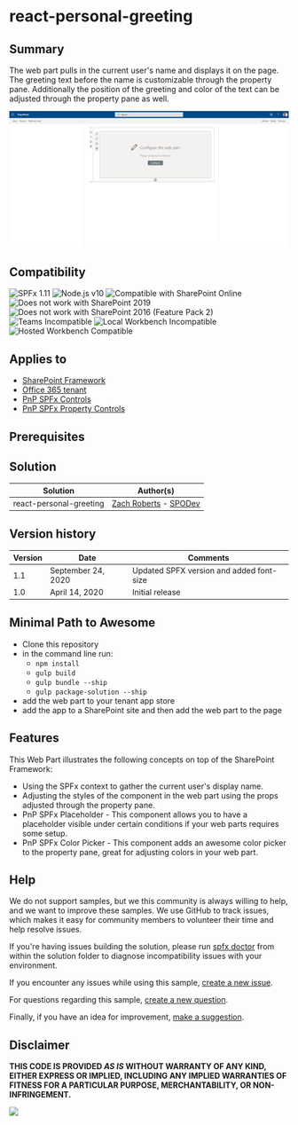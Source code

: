 # react-personal-greeting

## Summary

The web part pulls in the current user's name and displays it on the page. The greeting text before the name is customizable through the property pane. Additionally the position of the greeting and color of the text can be adjusted through the property pane as well.

![picture of the web part in action](assets/react-personal-greeting.gif)

## Compatibility

![SPFx 1.11](https://img.shields.io/badge/SPFx-1.11.0-green.svg)
![Node.js v10](https://img.shields.io/badge/Node.js-v10-green.svg)
![Compatible with SharePoint Online](https://img.shields.io/badge/SharePoint%20Online-Compatible-green.svg)
![Does not work with SharePoint 2019](https://img.shields.io/badge/SharePoint%20Server%202019-Incompatible-red.svg "SharePoint Server 2019 requires SPFx 1.4.1 or lower")
![Does not work with SharePoint 2016 (Feature Pack 2)](https://img.shields.io/badge/SharePoint%20Server%202016%20(Feature%20Pack%202)-Incompatible-red.svg "SharePoint Server 2016 Feature Pack 2 requires SPFx 1.1")
![Teams Incompatible](https://img.shields.io/badge/Teams-Incompatible-lightgrey.svg)
![Local Workbench Incompatible](https://img.shields.io/badge/Local%20Workbench-Incompatible-red.svg "This solution requires access to the authenticated user's context")
![Hosted Workbench Compatible](https://img.shields.io/badge/Hosted%20Workbench-Compatible-green.svg)


## Applies to

* [SharePoint Framework](https://docs.microsoft.com/sharepoint/dev/spfx/sharepoint-framework-overview)
* [Office 365 tenant](https://docs.microsoft.com/sharepoint/dev/spfx/set-up-your-development-environment)
* [PnP SPFx Controls](https://sharepoint.github.io/sp-dev-fx-controls-react)
* [PnP SPFx Property Controls](https://sharepoint.github.io/sp-dev-fx-property-controls)

## Prerequisites


## Solution

Solution|Author(s)
--------|---------
react-personal-greeting|[Zach Roberts](https://github.com/zachroberts8668) - [SPODev](https://spodev.com)

## Version history

Version|Date|Comments
-------|----|--------
1.1|September 24, 2020| Updated SPFX version and added font-size
1.0|April 14, 2020|Initial release

## Minimal Path to Awesome

* Clone this repository
* in the command line run:
  * `npm install`
  * `gulp build`
  * `gulp bundle --ship`
  * `gulp package-solution --ship`
* add the web part to your tenant app store
* add the app to a SharePoint site and then add the web part to the page


## Features

This Web Part illustrates the following concepts on top of the SharePoint Framework:

* Using the SPFx context to gather the current user's display name.
* Adjusting the styles of the component in the web part using the props adjusted through the property pane.
* PnP SPFx Placeholder - This component allows you to have a placeholder visible under certain conditions if your web parts requires some setup.
* PnP SPFx Color Picker - This component adds an awesome color picker to the property pane, great for adjusting colors in your web part.


## Help

We do not support samples, but we this community is always willing to help, and we want to improve these samples. We use GitHub to track issues, which makes it easy for  community members to volunteer their time and help resolve issues.

If you're having issues building the solution, please run [spfx doctor](https://pnp.github.io/cli-microsoft365/cmd/spfx/spfx-doctor/) from within the solution folder to diagnose incompatibility issues with your environment.

If you encounter any issues while using this sample, [create a new issue](https://github.com/pnp/sp-dev-fx-webparts/issues/new?assignees=&labels=Needs%3A+Triage+%3Amag%3A%2Ctype%3Abug-suspected&template=bug-report.yml&sample=react-personal-greeting&authors=@zachroberts8668&title=react-personal-greeting%20-%20).

For questions regarding this sample, [create a new question](https://github.com/pnp/sp-dev-fx-webparts/issues/new?assignees=&labels=Needs%3A+Triage+%3Amag%3A%2Ctype%3Abug-suspected&template=question.yml&sample=react-personal-greeting&authors=@zachroberts8668&title=react-personal-greeting%20-%20).

Finally, if you have an idea for improvement, [make a suggestion](https://github.com/pnp/sp-dev-fx-webparts/issues/new?assignees=&labels=Needs%3A+Triage+%3Amag%3A%2Ctype%3Abug-suspected&template=suggestion.yml&sample=react-personal-greeting&authors=@zachroberts8668&title=react-personal-greeting%20-%20).

## Disclaimer

**THIS CODE IS PROVIDED *AS IS* WITHOUT WARRANTY OF ANY KIND, EITHER EXPRESS OR IMPLIED, INCLUDING ANY IMPLIED WARRANTIES OF FITNESS FOR A PARTICULAR PURPOSE, MERCHANTABILITY, OR NON-INFRINGEMENT.**


<img src="https://telemetry.sharepointpnp.com/sp-dev-fx-webparts/samples/react-personal-greeting" />
